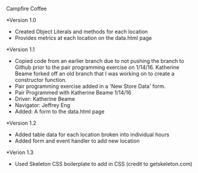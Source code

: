 Campfire Coffee

*Version 1.0
- Created Object Literals and methods for each location
- Provides metrics at each location on the data.html page

*Version 1.1
- Copied code from an earlier branch due to not pushing the branch to Github prior to the pair programming exercise on 1/14/16. Katherine Beame forked off an old branch that I was working on to create a constructor function.
- Pair programming exercise added in a 'New Store Data' form.
- Pair Programmed with Katherine Beame 1/14/16
- Driver: Katherine Beame
- Navigator: Jeffrey Eng
- Added: A form to the data.html page

*Version 1.2
- Added table data for each location broken into individual hours
- Added form and event handler to add new location

*Verion 1.3
- Used Skeleton CSS boilerplate to add in CSS (credit to getskeleton.com)
